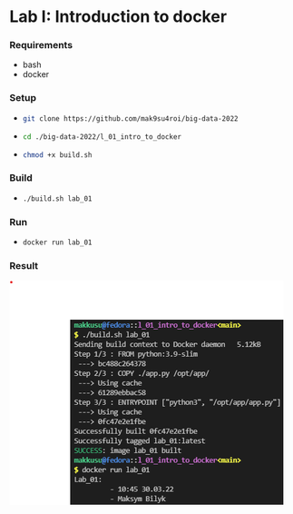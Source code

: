# Lab I: Introduction to docker


### Requirements
- bash
- docker


### Setup
-   ```bash
    git clone https://github.com/mak9su4roi/big-data-2022
    ```
-   ```bash
    cd ./big-data-2022/l_01_intro_to_docker
    ```
-   ```bash
    chmod +x build.sh
    ```

### Build
-   ```bash
    ./build.sh lab_01
    ```

### Run
-   ```bash
    docker run lab_01
    ```

### Result
![result](./media/l01_result.png)
